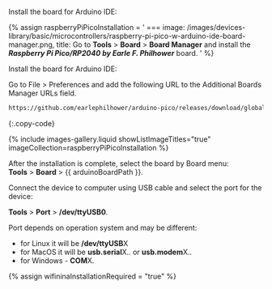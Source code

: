 
Install the board for Arduino IDE: 

{% assign raspberryPiPicoInstallation = '
    ===
        image: /images/devices-library/basic/microcontrollers/raspberry-pi-pico-w-arduino-ide-board-manager.png,
        title: Go to <b>Tools</b> > <b>Board</b> > <b>Board Manager</b> and install the <b><i>Raspberry Pi Pico/RP2040 by Earle F. Philhower</i></b> board.
'
%}

Install the board for Arduino IDE:

Go to File > Preferences and add the following URL to the Additional Boards Manager URLs field.  

```bash
https://github.com/earlephilhower/arduino-pico/releases/download/global/package_rp2040_index.json
```
{:.copy-code}

{% include images-gallery.liquid showListImageTitles="true" imageCollection=raspberryPiPicoInstallation %}

After the installation is complete, select the board by Board menu:  
**Tools** > **Board** > {{ arduinoBoardPath }}.  

Connect the device to computer using USB cable and select the port for the device:  

**Tools** > **Port** > **/dev/ttyUSB0**.  

Port depends on operation system and may be different:  
- for Linux it will be **/dev/ttyUSB**X  
- for MacOS it will be **usb.serial**X.. or **usb.modem**X..  
- for Windows - **COM**X.  

{% assign wifininaInstallationRequired = "true" %}

